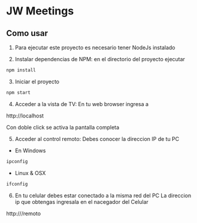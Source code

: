 # JW Meetings

## Como usar

1. Para ejecutar este proyecto es necesario tener NodeJs instalado

2. Instalar dependencias de NPM: en el directorio del proyecto ejecutar

```sh
npm install
```

3. Iniciar el proyecto

```sh
npm start
```

4. Acceder a la vista de TV: En tu web browser ingresa a 

http://localhost

Con doble click se activa la pantalla completa

5. Acceder al control remoto: Debes conocer la direccion IP de tu PC

* En Windows

```sh
ipconfig
```

* Linux & OSX

```sh
ifconfig
```

6. En tu celular debes estar conectado a la misma red del PC 
La direccion ip que obtengas ingresala en el nacegador del Celular

http://<La IP>/remoto

